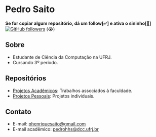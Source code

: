 # Pedro Saito

**Se for copiar algum repositório, dá um follow[✅]  e ativa o sininho[🔔]**
[![GitHub followers](https://img.shields.io/github/followers/saitoi?style=social)](https://github.com/saitoi) (😭)

## Sobre

- Estudante de Ciência da Computação na UFRJ.
- Cursando 3º período.

## Repositórios

- [Projetos Acadêmicos](https://github.com/saitoi/Faculdade.git): Trabalhos associados à faculdade.
- [Projetos Pessoais](https://github.com/saitoi/Pessoal.git): Projetos individuais.

## Contato

- E-mail: phenriquesaito@gmail.com
- E-mail acadêmico: pedrohhs@dcc.ufrj.br

